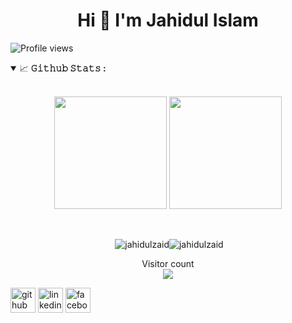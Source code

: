 <h1 align="center">Hi 👋 I'm Jahidul Islam</h1>




![Profile views](https://gpvc.arturio.dev/jahidulzaid)

<details open="">
<summary>
  <g-emoji class="g-emoji" alias="chart_with_upwards_trend" fallback-src="https://github.githubassets.com/images/icons/emoji/unicode/1f4c8.png">📈</g-emoji>
  <strong>𝙶𝚒𝚝𝚑𝚞𝚋 𝚂𝚝𝚊𝚝𝚜 : </strong>
</summary>
<br/>
<div>
  <p align="center">
  <img height="180em" src="https://github-readme-stats-eight-theta.vercel.app/api?username=jahidulzaid&show_icons=true&theme=algolia&include_all_commits=true&count_private=true"/>
<img height="180em" src="https://github-readme-stats-eight-theta.vercel.app/api/top-langs/?username=jahidulzaid&layout=compact&langs_count=8&theme=algolia"/>
  
<p>
</div>
</details>
<br/>



<p align="center" width="130em" >&nbsp;<img  src="https://github-readme-stats.vercel.app/api?username=jahidulzaid&show_icons=true&locale=en" alt="jahidulzaid" /><img   src="https://github-readme-streak-stats.herokuapp.com/?user=jahidulzaid&" alt="jahidulzaid" /></p>


<!--  Visitor count -->
<p align="center">
  Visitor count<br>
  <img src="https://profile-counter.glitch.me/jahidulzaid/count.svg" />
</p>

[<img src='https://cdn.jsdelivr.net/npm/simple-icons@3.0.1/icons/github.svg' alt='github' height='40'>](https://github.com/jahidulzaid)  [<img src='https://cdn.jsdelivr.net/npm/simple-icons@3.0.1/icons/linkedin.svg' alt='linkedin' height='40'>](https://www.linkedin.com/in/jahidulzaid//)  [<img src='https://cdn.jsdelivr.net/npm/simple-icons@3.0.1/icons/facebook.svg' alt='facebook' height='40'>](https://www.facebook.com/jahidulzaid/)  



